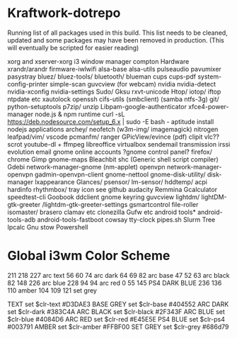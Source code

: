 # Kraftwork-dotrepo

Running list of all packages used in this build. This list needs to be cleaned, updated and some packages may have been removed in production. (This will eventually be scripted for easier reading)

xorg and xserver-xorg
i3 window manager
compton
Hardware
xrandr/arandr
firmware-iwlwifi
alsa-base alsa-utils pulseaudio pavumixer pasystray
bluez/ bluez-tools/ bluetooth/ blueman
cups cups-pdf system-config-printer simple-scan
guvcview (for webcam)
nvidia
nvidia-detect
nvidia-xconfig
nvidia-settings
Sudo/ Gksu
rxvt-unicode
Htop/ iotop/ iftop
ntpdate etc
xautolock
openssh
cifs-utils (smbclient) (samba ntfs-3g)
git/ python-setuptools
p7zip/ unzip
Libpam-google-authenticator
xfce4-power-manager
node.js & npm runtime
curl -sL https://deb.nodesource.com/setup_6.x | sudo -E bash -
aptitude install nodejs
applications
archey/ neofetch (w3m-img/ imagemagick)
nitrogen
leafpad/vim/ vscode
pcmanfm/ ranger
GPicView/evince (pdf)
clipit
vlc??
scrot
youtube-dl + ffmpeg
libreoffice
virtualbox
sendemail
transmission
irssi
evolution email
gnome online accounts
?gnome control panel?
firefox/ chrome
Gimp
gnome-maps
Bleachbit
shc (Generic shell script compiler)
Gdebi
network-manager-gnome (nm-applet)
openvpn network-manager-openvpn gadmin-openvpn-client
gnome-nettool
gnome-disk-utility/ disk-manager
lxappearance
Glances/ psensor/ lm-sensor/ hddtemp/ acpi
hardinfo
rhythmbox/ tray icon see github
audacity
Remmina
Gcalculator
speedtest-cli
Goobook
ddclient
gnome keyring
guvcview
lightdm/ lightDM-gtk-greeter /lightdm-gtk-greeter-settings
gsmartcontrol
file-roller
isomaster/ brasero
clamav etc
clonezilla
Gufw etc
android tools*
android-tools-adb
android-tools-fastboot
cowsay
tty-clock
pipes.sh
Slurm
Tree
Ipcalc
Gnu stow
Powershell

# Global i3wm Color Scheme
211 218 227		arc text 
 56  60  74		arc dark 
 64  69  82		arc base 
 47  52  63		arc black 
 82 148 226		arc blue 
228  94  94   arc red 
0  55 145		    PS4 DARK BLUE 
236 136 110     amber 
104 109 121     set grey

TEXT
set $clr-text #D3DAE3
BASE GREY
set $clr-base #404552
ARC DARK
set $clr-dark #383C4A
ARC BLACK
set $clr-black #2F343F
ARC BLUE
set $clr-blue #4084D6
ARC RED
set $clr-red #E45E5E
PS4 BLUE
set $clr-ps4 #003791
AMBER
set $clr-amber #FFBF00
SET GREY
set $clr-grey #686d79
